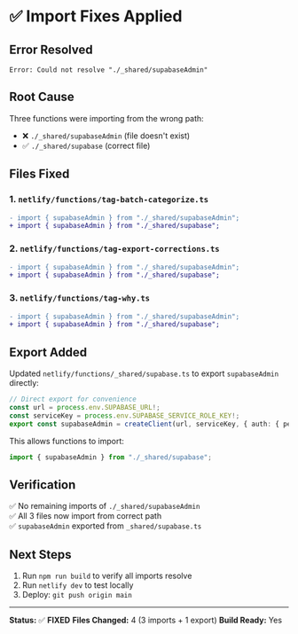 # ✅ Import Fixes Applied

## Error Resolved

```
Error: Could not resolve "./_shared/supabaseAdmin"
```

## Root Cause

Three functions were importing from the wrong path:
- ❌ `./_shared/supabaseAdmin` (file doesn't exist)
- ✅ `./_shared/supabase` (correct file)

## Files Fixed

### 1. `netlify/functions/tag-batch-categorize.ts`
```diff
- import { supabaseAdmin } from "./_shared/supabaseAdmin";
+ import { supabaseAdmin } from "./_shared/supabase";
```

### 2. `netlify/functions/tag-export-corrections.ts`
```diff
- import { supabaseAdmin } from "./_shared/supabaseAdmin";
+ import { supabaseAdmin } from "./_shared/supabase";
```

### 3. `netlify/functions/tag-why.ts`
```diff
- import { supabaseAdmin } from "./_shared/supabaseAdmin";
+ import { supabaseAdmin } from "./_shared/supabase";
```

## Export Added

Updated `netlify/functions/_shared/supabase.ts` to export `supabaseAdmin` directly:

```typescript
// Direct export for convenience
const url = process.env.SUPABASE_URL!;
const serviceKey = process.env.SUPABASE_SERVICE_ROLE_KEY!;
export const supabaseAdmin = createClient(url, serviceKey, { auth: { persistSession: false } });
```

This allows functions to import:
```typescript
import { supabaseAdmin } from "./_shared/supabase";
```

## Verification

✅ No remaining imports of `./_shared/supabaseAdmin`  
✅ All 3 files now import from correct path  
✅ `supabaseAdmin` exported from `_shared/supabase.ts`

## Next Steps

1. Run `npm run build` to verify all imports resolve
2. Run `netlify dev` to test locally
3. Deploy: `git push origin main`

---

**Status:** ✅ **FIXED**
**Files Changed:** 4 (3 imports + 1 export)
**Build Ready:** Yes




